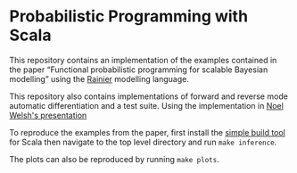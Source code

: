 # Probabilistic Programming with Scala

This repository contains an implementation of the examples contained in the paper “Functional probabilistic programming for scalable Bayesian modelling” using the [Rainier](https://github.com/stripe/rainier/) modelling language.

This repository also contains implementations of forward and reverse mode automatic differentiation and a test suite. Using the implementation in [Noel Welsh's presentation](https://github.com/noelwelsh/fdl/blob/master/src/main/scala/fdl/Dual.scala)

To reproduce the examples from the paper, first install the [simple build tool](https://www.scala-sbt.org) for Scala then navigate to the top level directory and run `make inference`.

The plots can also be reproduced by running `make plots`.
